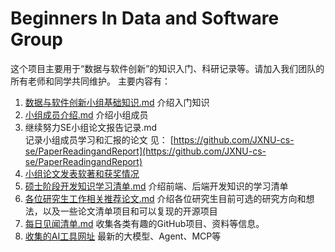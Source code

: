 # Beginners In Data and Software Group

这个项目主要用于“数据与软件创新”的知识入门、科研记录等。请加入我们团队的所有老师和同学共同维护。
主要内容有：
1. [数据与软件创新小组基础知识.md](https://github.com/JXNU-cs-se/BeginnersInDataandSoftwareGroup/blob/main/%E6%95%B0%E6%8D%AE%E4%B8%8E%E8%BD%AF%E4%BB%B6%E5%88%9B%E6%96%B0%E5%B0%8F%E7%BB%84%E5%9F%BA%E7%A1%80%E7%9F%A5%E8%AF%86.md)  介绍入门知识
2. [小组成员介绍.md](https://github.com/JXNU-cs-se/BeginnersInDataandSoftwareGroup/blob/main/%E5%B0%8F%E7%BB%84%E6%88%90%E5%91%98%E4%BB%8B%E7%BB%8D.md)    介绍小组成员
3. 继续努力SE小组论文报告记录.md  
  记录小组成员学习和汇报的论文  见： [https://github.com/JXNU-cs-se/PaperReadingandReport](https://github.com/JXNU-cs-se/PaperReadingandReport)
4. [小组论文发表软著和获奖情况](https://github.com/JXNU-cs-se/BeginnersInDataandSoftwareGroup/blob/main/%E5%B0%8F%E7%BB%84%E8%AE%BA%E6%96%87%E5%8F%91%E8%A1%A8%E8%BD%AF%E8%91%97%E5%92%8C%E8%8E%B7%E5%A5%96%E6%83%85%E5%86%B5.md)
5. [硕士阶段开发知识学习清单.md](https://github.com/JXNU-cs-se/BeginnersInDataandSoftwareGroup/blob/main/%E7%A1%95%E5%A3%AB%E9%98%B6%E6%AE%B5%E5%BC%80%E5%8F%91%E7%9F%A5%E8%AF%86%E5%AD%A6%E4%B9%A0%E6%B8%85%E5%8D%95.md)
  介绍前端、后端开发知识的学习清单
5. [各位研究生工作相关推荐论文.md](https://github.com/JXNU-cs-se/BeginnersInDataandSoftwareGroup/blob/main/%E5%90%84%E4%BD%8D%E7%A0%94%E7%A9%B6%E7%94%9F%E5%B7%A5%E4%BD%9C%E7%9B%B8%E5%85%B3%E6%8E%A8%E8%8D%90%E8%AE%BA%E6%96%87.md)
  介绍各位研究生目前可选的研究方向和想法，以及一些论文清单项目和可以复现的开源项目  
  6. [每日见闻清单.md](https://github.com/JXNU-cs-se/BeginnersInDataandSoftwareGroup/blob/main/每日见闻清单.md)  收集各类有趣的GitHub项目、资料等信息。
  7. [收集的AI工具网址](obsidian://open?vault=BeginnersInDataandSoftwareGroup&file=%E6%94%B6%E9%9B%86%E7%9A%84AI%E5%B7%A5%E5%85%B7%E7%BD%91%E5%9D%80) 最新的大模型、Agent、MCP等

